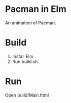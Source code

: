 Pacman in Elm
=============
An animation of Pacman.

Build
=====
1. Install Elm
2. Run build.sh

Run
===
Open build/Main.html
